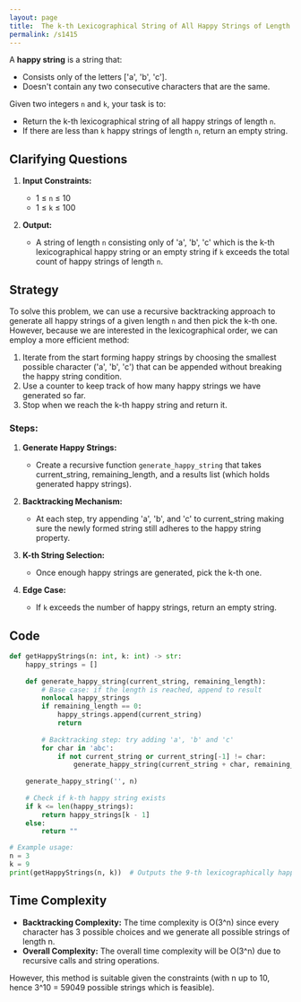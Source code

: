 ```yaml
---
layout: page
title:  The k-th Lexicographical String of All Happy Strings of Length n-out
permalink: /s1415
---
```


A **happy string** is a string that:
- Consists only of the letters ['a', 'b', 'c'].
- Doesn't contain any two consecutive characters that are the same.

Given two integers `n` and `k`, your task is to:
- Return the k-th lexicographical string of all happy strings of length `n`.
- If there are less than `k` happy strings of length `n`, return an empty string.

## Clarifying Questions

1. **Input Constraints:**
   - 1 ≤ `n` ≤ 10
   - 1 ≤ `k` ≤ 100

2. **Output:**
   - A string of length `n` consisting only of 'a', 'b', 'c' which is the k-th lexicographical happy string or an empty string if `k` exceeds the total count of happy strings of length `n`.

## Strategy

To solve this problem, we can use a recursive backtracking approach to generate all happy strings of a given length `n` and then pick the k-th one. However, because we are interested in the lexicographical order, we can employ a more efficient method:

1. Iterate from the start forming happy strings by choosing the smallest possible character ('a', 'b', 'c') that can be appended without breaking the happy string condition.
2. Use a counter to keep track of how many happy strings we have generated so far.
3. Stop when we reach the k-th happy string and return it.

### Steps:

1. **Generate Happy Strings:**
   - Create a recursive function `generate_happy_string` that takes current_string, remaining_length, and a results list (which holds generated happy strings).

2. **Backtracking Mechanism:**
   - At each step, try appending 'a', 'b', and 'c' to current_string making sure the newly formed string still adheres to the happy string property.

3. **K-th String Selection:**
   - Once enough happy strings are generated, pick the k-th one.

4. **Edge Case:**
   - If `k` exceeds the number of happy strings, return an empty string.

## Code

```python
def getHappyStrings(n: int, k: int) -> str:
    happy_strings = []
    
    def generate_happy_string(current_string, remaining_length):
        # Base case: if the length is reached, append to result
        nonlocal happy_strings
        if remaining_length == 0:
            happy_strings.append(current_string)
            return
        
        # Backtracking step: try adding 'a', 'b' and 'c'
        for char in 'abc':
            if not current_string or current_string[-1] != char:
                generate_happy_string(current_string + char, remaining_length - 1)
    
    generate_happy_string('', n)
    
    # Check if k-th happy string exists
    if k <= len(happy_strings):
        return happy_strings[k - 1]
    else:
        return ""

# Example usage:
n = 3
k = 9
print(getHappyStrings(n, k))  # Outputs the 9-th lexicographically happy string of length 3
```

## Time Complexity

- **Backtracking Complexity:** The time complexity is O(3^n) since every character has 3 possible choices and we generate all possible strings of length n.
- **Overall Complexity:** The overall time complexity will be O(3^n) due to recursive calls and string operations.

However, this method is suitable given the constraints (with n up to 10, hence 3^10 = 59049 possible strings which is feasible).